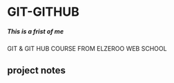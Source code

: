 # GIT-GITHUB
##### This is a frist of me 
GIT &amp; GIT HUB COURSE FROM ELZEROO WEB SCHOOL
## project notes
